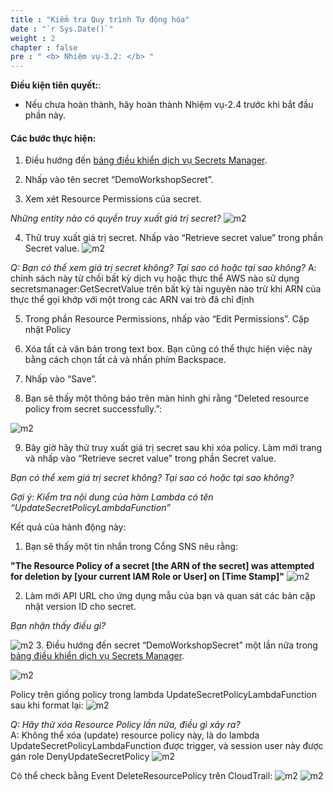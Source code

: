 ```yaml
---
title : "Kiểm tra Quy trình Tự động hóa"
date : "`r Sys.Date()`"
weight : 2
chapter : false
pre : " <b> Nhiệm vụ-3.2: </b> "
---
```


**Điều kiện tiên quyết:**:

- Nếu chưa hoàn thành, hãy hoàn thành Nhiệm vụ-2.4 trước khi bắt đầu phần này.

#### Các bước thực hiện:

1. Điều hướng đến [bảng điều khiển dịch vụ Secrets Manager](https://console.aws.amazon.com/secretsmanager).


2. Nhấp vào tên secret “DemoWorkshopSecret”.



3. Xem xét Resource Permissions của secret.


*Những entity nào có quyền truy xuất giá trị secret?*
![m2](/images/m3/3.2/s3.png)

4. Thử truy xuất giá trị secret.  Nhấp vào “Retrieve secret value” trong phần Secret value.
![m2](/images/m3/3.2/s4.png)

*Q: Bạn có thể xem giá trị secret không? Tại sao có hoặc tại sao không?*
A: chính sách này từ chối bất kỳ dịch vụ hoặc thực thể AWS nào sử dụng secretsmanager:GetSecretValue trên bất kỳ tài nguyên nào trừ khi ARN của thực thể gọi khớp với một trong các ARN vai trò đã chỉ định

5. Trong phần Resource Permissions, nhấp vào “Edit Permissions”. Cập nhật Policy


6. Xóa tất cả văn bản trong text box. Bạn cũng có thể thực hiện việc này bằng cách chọn tất cả và nhấn phím Backspace.



7. Nhấp vào “Save”.



8. Bạn sẽ thấy một thông báo trên màn hình ghi rằng “Deleted resource policy from secret successfully.”:

![m2](/images/m3/3.2/s8.png)

9. Bây giờ hãy thử truy xuất giá trị secret sau khi xóa policy. Làm mới trang và nhấp vào “Retrieve secret value” trong phần Secret value.

*Bạn có thể xem giá trị secret không? Tại sao có hoặc tại sao không?*

*Gợi ý: Kiểm tra nội dung của hàm Lambda có tên “UpdateSecretPolicyLambdaFunction”*

Kết quả của hành động này:

1. Bạn sẽ thấy một tin nhắn trong Cổng SNS nêu rằng:

**"The Resource Policy of a secret [the ARN of the secret] was attempted for deletion by [your current IAM Role or User] on [Time Stamp]"**
![m2](/images/m3/3.2/Picture1.png)

2. Làm mới API URL cho ứng dụng mẫu của bạn và quan sát các bản cập nhật version ID cho secret.

*Bạn nhận thấy điều gì?*

![m2](/images/m3/3.2/Picture2.png)
3. Điều hướng đến secret “DemoWorkshopSecret” một lần nữa trong [bảng điều khiển dịch vụ Secrets Manager](https://console.aws.amazon.com/secretsmanager). 

![m2](/images/m3/3.2/Picture3.png)

Policy trên giống policy trong lambda UpdateSecretPolicyLambdaFunction sau khi format lại:
![m2](/images/m3/3.2/Picture4.png)

*Q: Hãy thử xóa Resource Policy lần nữa, điều gì xảy ra?*\
A: Không thể xóa (update) resource policy này, là do lambda UpdateSecretPolicyLambdaFunction được trigger, và session user này được gán role DenyUpdateSecretPolicy
![m2](/images/m3/3.2/Picture5.png)

Có thể check bằng Event DeleteResourcePolicy trên CloudTrail:
![m2](/images/m3/3.2/Picture6.png)
![m2](/images/m3/3.2/.p6.png)